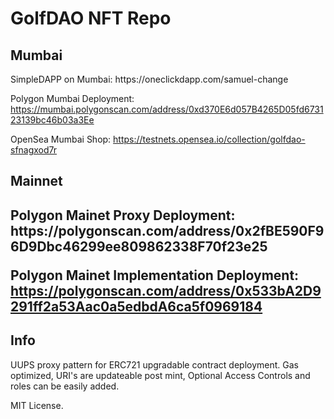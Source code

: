 <H1> GolfDAO NFT Repo </H1>

<H2> Mumbai </H2>
  SimpleDAPP on Mumbai: https://oneclickdapp.com/samuel-change
  
  Polygon Mumbai Deployment: https://mumbai.polygonscan.com/address/0xd370E6d057B4265D05fd673123139bc46b03a3Ee

  OpenSea Mumbai Shop: https://testnets.opensea.io/collection/golfdao-sfnagxod7r

<H2> Mainnet <H2/>
  Polygon Mainet Proxy Deployment: https://polygonscan.com/address/0x2fBE590F96D9Dbc46299ee809862338F70f23e25

  Polygon Mainet Implementation Deployment: https://polygonscan.com/address/0x533bA2D9291ff2a53Aac0a5edbdA6ca5f0969184
  
<H2> Info </H2>
  
  UUPS proxy pattern for ERC721 upgradable contract deployment. Gas optimized, URI's are updateable post mint, Optional Access Controls and roles can be easily added.
  
  MIT License.


